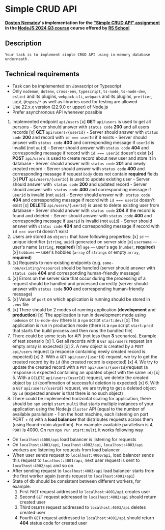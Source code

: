 # Simple CRUD API

**[Doston Nematov](https://github.com/Dostonlv)'s implementation for the ["Simple CRUD API" assignment](https://github.com/AlreadyBored/nodejs-assignments/blob/main/assignments/crud-api/assignment.md) in the [NodeJS 2024 Q3 course](https://wearecommunity.io/events/nodejs-2024q3) course offered by [RS School](https://rs.school)**


## Description
    Your task is to implement simple CRUD API using in-memory database underneath.

## Technical requirements

- Task can be implemented on Javascript or Typescript
- Only `nodemon`, `dotenv`, `cross-env`, `typescript`, `ts-node`, `ts-node-dev`, `eslint` and its plugins, `webpack-cli`, `webpack` and its plugins, `prettier`, `uuid`, `@types/*` as well as libraries used for testing are allowed
- Use 22.x.x version (22.9.0 or upper) of Node.js
- Prefer asynchronous API whenever possible

1. Implemented endpoint `api/users`
   [x]  **GET** `api/users` is used to get all persons
        - Server should answer with `status code` **200** and all users records
   [x]  **GET** `api/users/{userId}` 
        - Server should answer with `status code` **200** and record with `id === userId` if it exists
        - Server should answer with `status code` **400** and corresponding message if `userId` is invalid (not `uuid`)
        - Server should answer with `status code` **404** and corresponding message if record with `id === userId` doesn't exist
    [x]  **POST** `api/users` is used to create record about new user and store it in database
        - Server should answer with `status code` **201** and newly created record
        - Server should answer with `status code` **400** and corresponding message if request `body` does not contain **required** fields
    [x]  **PUT** `api/users/{userId}` is used to update existing user
        - Server should answer with` status code` **200** and updated record
        - Server should answer with` status code` **400** and corresponding message if `userId` is invalid (not `uuid`)
        - Server should answer with` status code` **404** and corresponding message if record with `id === userId` doesn't exist
    [x] **DELETE** `api/users/{userId}` is used to delete existing user from database
        - Server should answer with `status code` **204** if the record is found and deleted
        - Server should answer with `status code` **400** and corresponding message if `userId` is invalid (not `uuid`)
        - Server should answer with `status code` **404** and corresponding message if record with `id === userId` doesn't exist
2. Users are stored as `objects` that have following properties:
   [x]  `id` — unique identifier (`string`, `uuid`) generated on server side
   [x]  `username` — user's name (`string`, **required**)
   [x]  `age` — user's age (`number`, **required**)
   [x]  `hobbies` — user's hobbies (`array` of `strings` or empty `array`, **required**)
3. [x] Requests to non-existing endpoints (e.g. `some-non/existing/resource`) should be handled (server should answer with `status code` **404** and corresponding human-friendly message)
4. [x] Errors on the server side that occur during the processing of a request should be handled and processed correctly (server should answer with `status code` **500** and corresponding human-friendly message)
5. [x] Value of `port` on which application is running should be stored in `.env` file
6. [x] There should be 2 modes of running application (**development** and **production**)
   [x]  The application is run in development mode using `nodemon` or `ts-node-dev` (there is a `npm` script `start:dev`)
   [x]  The application is run in production mode (there is a `npm` script `start:prod` that starts the build process and then runs the bundled file)
7. There could be some tests for API (not less than **3** scenarios). Example of test scenario
   [x] 1. Get all records with a `GET` `api/users` request (an empty array is expected)
   [x] 2. A new object is created by a `POST` `api/users` request (a response containing newly created record is expected)
   [x] 3. With a `GET` `api/user/{userId}` request, we try to get the created  record by its `id` (the created record is expected)
   [x] 4. We try to update the created record with a `PUT` `api/users/{userId}`request (a response is expected containing an updated object with the same `id`)
    [x] 5. With a `DELETE` `api/users/{userId}` request, we delete the created object by `id` (confirmation of successful deletion is expected)
    [x] 6. With a `GET` `api/users/{userId}` request, we are trying to get a deleted object by `id` (expected answer is that there is no such object)
8. There could be implemented horizontal scaling for application, there should be `npm` script `start:multi` that starts multiple instances of your application using the Node.js `Cluster` API (equal to the number of available parallelism - 1 on the host machine, each listening on port PORT + n) with a **load balancer** that distributes requests across them (using Round-robin algorithm). For example: available parallelism is 4, `PORT` is 4000. On run `npm run start:multi` it works following way
- On `localhost:4000/api` load balancer is listening for requests
- On `localhost:4001/api`, `localhost:4002/api`, `localhost:4003/api` workers are listening for requests from load balancer
- When user sends request to `localhost:4000/api`, load balancer sends this request to `localhost:4001/api`, next user request is sent to `localhost:4002/api` and so on.
- After sending request to `localhost:4003/api` load balancer starts from the first worker again (sends request to `localhost:4001/api`)
- State of db should be consistent between different workers, for example:
    1. First `POST` request addressed to `localhost:4001/api` creates user
    2. Second `GET` request addressed to `localhost:4002/api` should return created user
    3. Third `DELETE` request addressed to `localhost:4003/api` deletes created user
    4. Fourth `GET` request addressed to `localhost:4001/api` should return **404** status code for created user
